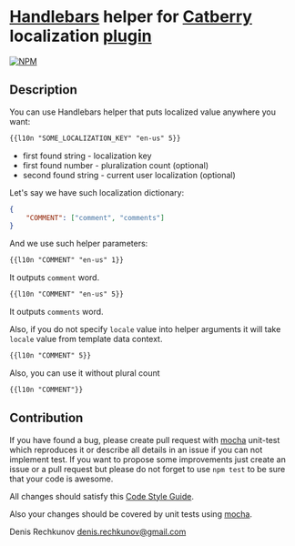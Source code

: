 # [Handlebars](http://handlebarsjs.com/) helper for [Catberry](https://github.com/catberry/catberry) localization [plugin](https://github.com/catberry/catberry-l10n)

[![NPM](https://nodei.co/npm/catberry-l10n-handlebars-helper.png)](https://nodei.co/npm/catberry-l10n-handlebars-helper/)

## Description
You can use Handlebars helper that puts localized value anywhere you want:

```html
{{l10n "SOME_LOCALIZATION_KEY" "en-us" 5}}
```

* first found string - localization key
* first found number - pluralization count (optional)
* second found string - current user localization (optional)

Let's say we have such localization dictionary:

```json
{
	"COMMENT": ["comment", "comments"]
}
```

And we use such helper parameters:

```html
{{l10n "COMMENT" "en-us" 1}}
```
It outputs `comment` word.

```html
{{l10n "COMMENT" "en-us" 5}}
```
It outputs `comments` word.

Also, if you do not specify `locale` value into helper arguments it will take
`locale` value from template data context.

```html
{{l10n "COMMENT" 5}}
```

Also, you can use it without plural count

```html
{{l10n "COMMENT"}}
```

## Contribution
If you have found a bug, please create pull request with [mocha](https://www.npmjs.org/package/mocha) 
unit-test which reproduces it or describe all details in an issue if you can not
implement test. If you want to propose some improvements just create an issue or
a pull request but please do not forget to use `npm test` to be sure that your
code is awesome.

All changes should satisfy this [Code Style Guide](https://github.com/catberry/catberry/blob/4.0.0/docs/code-style-guide.md).

Also your changes should be covered by unit tests using [mocha](https://www.npmjs.org/package/mocha).

Denis Rechkunov <denis.rechkunov@gmail.com>